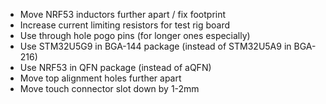 * Move NRF53 inductors further apart / fix footprint
* Increase current limiting resistors for test rig board
* Use through hole pogo pins (for longer ones especially)
* Use STM32U5G9 in BGA-144 package (instead of STM32U5A9 in BGA-216)
* Use NRF53 in QFN package (instead of aQFN)
* Move top alignment holes further apart
* Move touch connector slot down by 1-2mm